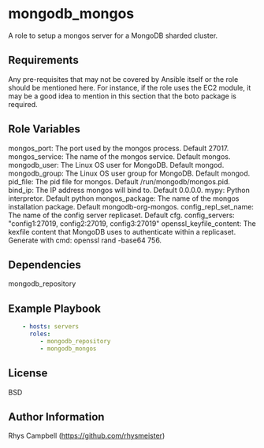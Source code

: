 mongodb_mongos
==============

A role to setup a mongos server for a MongoDB sharded cluster.

Requirements
------------

Any pre-requisites that may not be covered by Ansible itself or the role should
be mentioned here. For instance, if the role uses the EC2 module, it may be a
good idea to mention in this section that the boto package is required.

Role Variables
--------------

mongos_port: The port used by the mongos process. Default 27017.
mongos_service: The name of the mongos service. Default mongos.
mongodb_user: The Linux OS user for MongoDB. Default mongod.
mongodb_group: The Linux OS user group for MongoDB. Default mongod.
pid_file: The pid file for mongos. Default /run/mongodb/mongos.pid.
bind_ip: The IP address mongos will bind to. Default 0.0.0.0.
mypy: Python interpretor. Default python
mongos_package: The name of the mongos installation package. Default mongodb-org-mongos.
config_repl_set_name: The name of the config server replicaset. Default cfg.
config_servers: "config1:27019, config2:27019, config3:27019"
openssl_keyfile_content: The kexfile content that MongoDB uses to authenticate within a replicaset. Generate with cmd: openssl rand -base64 756.

Dependencies
------------

mongodb_repository

Example Playbook
----------------

```yaml
    - hosts: servers
      roles:
         - mongodb_repository
         - mongodb_mongos
```

License
-------

BSD

Author Information
------------------

Rhys Campbell (https://github.com/rhysmeister)
